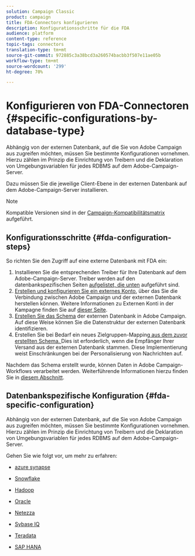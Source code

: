```yaml
---
solution: Campaign Classic
product: campaign
title: FDA-Connectors konfigurieren
description: Konfigurationsschritte für die FDA
audience: platform
content-type: reference
topic-tags: connectors
translation-type: tm+mt
source-git-commit: 972885c3a38bcd3a260574bacbb3f507e11ae05b
workflow-type: tm+mt
source-wordcount: '299'
ht-degree: 70%

---
```



# Konfigurieren von FDA-Connectoren {#specific-configurations-by-database-type}

Abhängig von der externen Datenbank, auf die Sie von Adobe Campaign aus zugreifen möchten, müssen Sie bestimmte Konfigurationen vornehmen. Hierzu zählen im Prinzip die Einrichtung von Treibern und die Deklaration von Umgebungsvariablen für jedes RDBMS auf dem Adobe-Campaign-Server.

Dazu müssen Sie die jeweilige Client-Ebene in der externen Datenbank auf dem Adobe-Campaign-Server installieren.

>[!NOTE]
>
>Kompatible Versionen sind in der [Campaign-Kompatibilitätsmatrix](../../rn/using/compatibility-matrix.md#FederatedDataAccessFDA) aufgeführt.


## Konfigurationsschritte {#fda-configuration-steps}

So richten Sie den Zugriff auf eine externe Datenbank mit FDA ein:

1. Installieren Sie die entsprechenden Treiber für Ihre Datenbank auf dem Adobe-Campaign-Server. Treiber werden auf den datenbankspezifischen Seiten [aufgelistet, die unten](#fda-specific-configuration) aufgeführt sind.
1. [Erstellen und konfigurieren Sie ein externes Konto](../../installation/using/connecting-to-database.md), über das Sie die Verbindung zwischen Adobe Campaign und der externen Datenbank herstellen können. Weitere Informationen zu Externen Konti in der Kampagne finden Sie auf [dieser Seite](../../installation/using/external-accounts.md).
1. [Erstellen Sie das Schema](../../installation/using/creating-data-schema.md) der externen Datenbank in Adobe Campaign. Auf diese Weise können Sie die Datenstruktur der externen Datenbank identifizieren.
1. Erstellen Sie bei Bedarf ein neues Zielgruppen-Mapping[ aus dem zuvor erstellten Schema. ](../../installation/using/defining-data-mapping.md) Dies ist erforderlich, wenn die Empfänger Ihrer Versand aus der externen Datenbank stammen. Diese Implementierung weist Einschränkungen bei der Personalisierung von Nachrichten auf.

Nachdem das Schema erstellt wurde, können Daten in Adobe Campaign-Workflows verarbeitet werden. Weiterführende Informationen hierzu finden Sie in [diesem Abschnitt](../../workflow/using/accessing-an-external-database--fda-.md).

## Datenbankspezifische Konfiguration {#fda-specific-configuration}

Abhängig von der externen Datenbank, auf die Sie von Adobe Campaign aus zugreifen möchten, müssen Sie bestimmte Konfigurationen vornehmen. Hierzu zählen im Prinzip die Einrichtung von Treibern und die Deklaration von Umgebungsvariablen für jedes RDBMS auf dem Adobe-Campaign-Server.

Gehen Sie wie folgt vor, um mehr zu erfahren:

* [azure synapse](../../installation/using/configure-fda-synapse.md)

* [Snowflake](../../installation/using/configure-fda-snowflake.md)

* [Hadoop](../../installation/using/configure-fda-hadoop.md)

* [Oracle](../../installation/using/configure-fda-oracle.md)

* [Netezza](../../installation/using/configure-fda-netezza.md)

* [Sybase IQ](../../installation/using/configure-fda-sybase.md)

* [Teradata](../../installation/using/configure-fda-teradata.md)

* [SAP HANA](../../installation/using/configure-fda-sap-hana.md)
